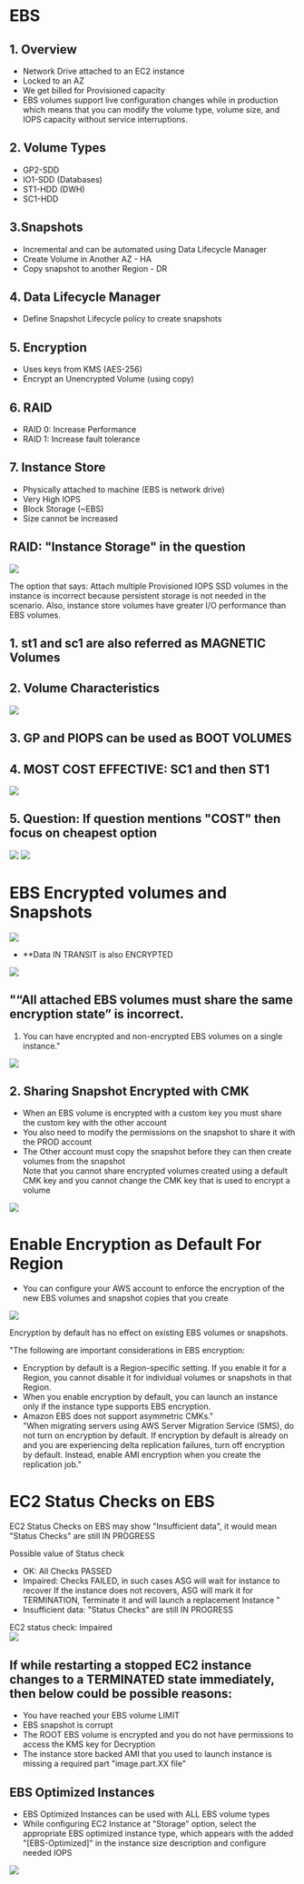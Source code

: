 # EBS

## 1. Overview		
- Network Drive attached to an EC2 instance		
- Locked to an AZ		
- We get billed for Provisioned capacity		
- EBS volumes support live configuration changes while in production which means that you can modify the volume type, volume size, and IOPS capacity without service interruptions.		
## 2. Volume Types		
- GP2-SDD		
- IO1-SDD (Databases)		
- ST1-HDD (DWH)		
- SC1-HDD		
## 3.Snapshots		
- Incremental and can be automated using Data Lifecycle Manager		
- Create Volume in Another AZ - HA		
- Copy snapshot to another Region - DR		

## 4. Data Lifecycle Manager		
- Define Snapshot Lifecycle policy to create snapshots		
## 5. Encryption			
- Uses keys from KMS (AES-256)			
- Encrypt an Unencrypted Volume (using copy)			
## 6. RAID			
- RAID 0: Increase Performance			
- RAID 1: Increase fault tolerance			
## 7. Instance Store			
- Physically attached to machine (EBS is network drive)			
- Very High IOPS			
- Block Storage (~EBS)			
- Size cannot be increased			

## RAID: "Instance Storage" in the question
<img src="images/1.png">

The option that says: Attach multiple Provisioned IOPS SSD volumes in the instance is incorrect because persistent storage is not needed in the scenario. Also, instance store volumes have greater I/O performance than EBS volumes.											

## 1. st1 and sc1 are also referred as MAGNETIC Volumes										

## 2. Volume Characteristics		
<img src="images/2.png">

## 3. GP and PIOPS can be used as BOOT VOLUMES										

## 4. MOST COST EFFECTIVE: SC1 and then ST1			
<img src="images/3.png">

## 5. Question: If question mentions "COST" then focus on cheapest option						
<img src="images/4.png">

<img src="images/5.png">

# EBS Encrypted volumes and Snapshots			
<img src="images/6.png">

- **Data IN TRANSIT is also ENCRYPTED											
<img src="images/7.png">

## "“All attached EBS volumes must share the same encryption state” is incorrect. 
1. You can have encrypted and non-encrypted EBS volumes on a single instance."											
<img src="images/8.png">

## 2. Sharing Snapshot Encrypted with CMK											
- When an EBS volume is encrypted with a custom key you must share the custom key with the other account											
- You also need to modify the permissions on the snapshot to share it with the PROD account											
- The Other account must copy the snapshot before they can then create volumes from the snapshot											
Note that you cannot share encrypted volumes created using a default CMK key and you cannot change the CMK key that is used to encrypt a volume											
<img src="images/9.png">

# Enable Encryption as Default For Region			
- You can configure your AWS account to enforce the encryption of the new EBS volumes and snapshot copies that you create											
<img src="images/10.png">

Encryption by default has no effect on existing EBS volumes or snapshots.											
											
"The following are important considerations in EBS encryption:
- Encryption by default is a Region-specific setting. If you enable it for a Region, you cannot disable it for individual volumes or snapshots in that Region.
- When you enable encryption by default, you can launch an instance only if the instance type supports EBS encryption.
- Amazon EBS does not support asymmetric CMKs."											
"When migrating servers using AWS Server Migration Service (SMS), do not turn on encryption by default. 
If encryption by default is already on and you are experiencing delta replication failures, turn off encryption by default. 
Instead, enable AMI encryption when you create the replication job."											

# EC2 Status Checks on EBS											
EC2 Status Checks on EBS may show "Insufficient data", it would mean "Status Checks" are still IN PROGRESS											
											
Possible value of Status check											
- OK: All Checks PASSED											
-  Impaired: Checks FAILED, in such cases ASG will wait for instance to recover
If the instance does not recovers, ASG will mark it for TERMINATION, Terminate it and will launch a replacement Instance "											
- Insufficient data: "Status Checks" are still IN PROGRESS											
											
EC2 status check: Impaired											
<img src="images/11.png">

## If while restarting a stopped EC2 instance changes to a TERMINATED state immediately, then below could be possible reasons:											
- You have reached your EBS volume LIMIT											
- EBS snapshot is corrupt											
- The ROOT EBS volume is encrypted and you do not have permissions to access the KMS key for Decryption											
- The instance store backed AMI that you used to launch instance is missing a required part "image.part.XX file"											

## EBS Optimized Instances											
- EBS Optimized Instances can be used with ALL EBS volume types											
- While configuring EC2 Instance at "Storage" option, select the appropriate EBS optimized instance type, which appears with the added "[EBS-Optimized]" in the instance size description and configure needed IOPS											
<img src="images/12.png">
